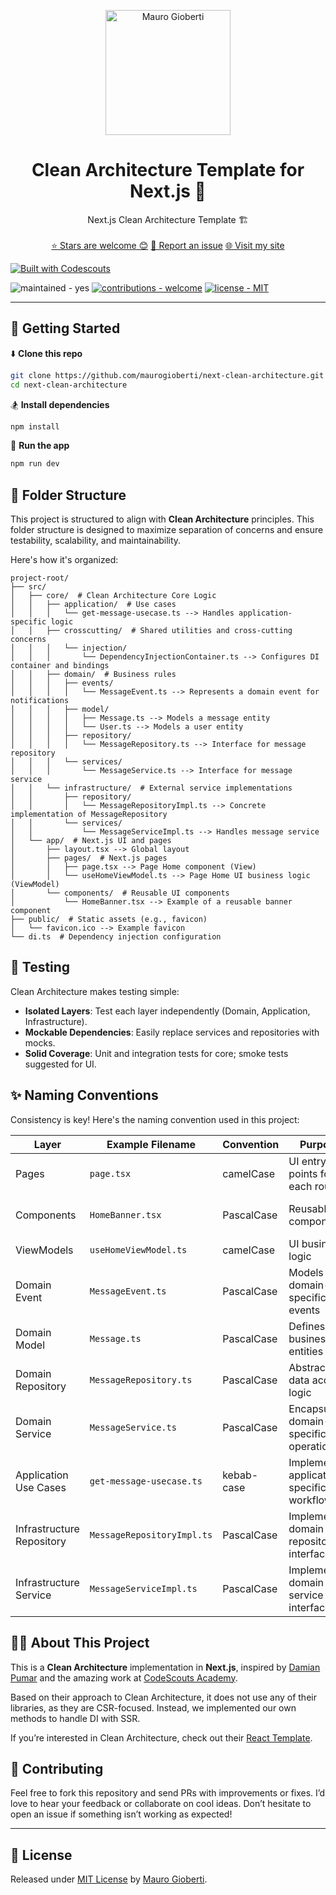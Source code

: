 
<p align="center">
  <a href="https://maurogioberti.com" target="_blank">
    <img alt="Mauro Gioberti" src="https://maurogioberti.com/maurogioberti.png" width="200" />
  </a>
</p>

<h1 align="center">
  Clean Architecture Template for Next.js 🚀
</h1>
<p align="center">
  Next.js Clean Architecture Template 🏗️
  <br />
  <br />
  <a href="https://github.com/maurogioberti/next-clean-architecture/stargazers">⭐ Stars are welcome 😊</a>
  <a href="https://github.com/maurogioberti/next-clean-architecture/issues">🐛 Report an issue</a>
  <a href="https://maurogioberti.com">🌐 Visit my site</a>
</p>

<p>
  <a href="https://www.codescouts.academy/" title="CodeScouts Academy" target="_blank">
    <img src="https://img.shields.io/badge/built_with-Codescouts-blue?style=for-the-badge" alt="Built with Codescouts" />
  </a>
</p>

<span>
  <img src="https://img.shields.io/badge/maintained-yes-green" alt="maintained - yes">
  <a href="https://github.com/maurogioberti/next-clean-architecture/contribute"><img src="https://img.shields.io/badge/contributions-welcome-brightgreen" alt="contributions - welcome"></a>
  <a href="https://github.com/maurogioberti/next-clean-architecture/blob/master/LICENSE"><img src="https://img.shields.io/badge/license-MIT-blue" alt="license - MIT"></a>
</span>

---

## 🚀 Getting Started

⬇️ **Clone this repo**
```bash
git clone https://github.com/maurogioberti/next-clean-architecture.git
cd next-clean-architecture
```

🏂 **Install dependencies**
```bash
npm install
```

🏁 **Run the app**
```bash
npm run dev
```

## 📂 Folder Structure

This project is structured to align with **Clean Architecture** principles. This folder structure is designed to maximize separation of concerns and ensure testability, scalability, and maintainability.

Here's how it's organized:

```
project-root/
├── src/
│   ├── core/  # Clean Architecture Core Logic
│   │   ├── application/  # Use cases
│   │   │   └── get-message-usecase.ts --> Handles application-specific logic
│   │   ├── crosscutting/  # Shared utilities and cross-cutting concerns
│   │   │   └── injection/
│   │   │       └── DependencyInjectionContainer.ts --> Configures DI container and bindings
│   │   ├── domain/  # Business rules
│   │   │   ├── events/
│   │   │   │   └── MessageEvent.ts --> Represents a domain event for notifications
│   │   │   ├── model/
│   │   │   │   ├── Message.ts --> Models a message entity
│   │   │   │   └── User.ts --> Models a user entity
│   │   │   ├── repository/
│   │   │   │   └── MessageRepository.ts --> Interface for message repository
│   │   │   └── services/
│   │   │       └── MessageService.ts --> Interface for message service
│   │   └── infrastructure/  # External service implementations
│   │       ├── repository/
│   │       │   └── MessageRepositoryImpl.ts --> Concrete implementation of MessageRepository
│   │       └── services/
│   │           └── MessageServiceImpl.ts --> Handles message service
│   └── app/  # Next.js UI and pages
│       ├── layout.tsx --> Global layout
│       ├── pages/  # Next.js pages
│       │   ├── page.tsx --> Page Home component (View)
│       │   └── useHomeViewModel.ts --> Page Home UI business logic (ViewModel)
│       └── components/  # Reusable UI components
│           └── HomeBanner.tsx --> Example of a reusable banner component
├── public/  # Static assets (e.g., favicon)
│   └── favicon.ico --> Example favicon
└── di.ts  # Dependency injection configuration
```


## 🧪 Testing

Clean Architecture makes testing simple:

- **Isolated Layers**: Test each layer independently (Domain, Application, Infrastructure).
- **Mockable Dependencies**: Easily replace services and repositories with mocks.
- **Solid Coverage**: Unit and integration tests for core; smoke tests suggested for UI.

## ✨ Naming Conventions

Consistency is key! Here's the naming convention used in this project:


| Layer                      | Example Filename             | Convention         | Purpose                                      | Notes                          |
|----------------------------|------------------------------|--------------------|----------------------------------------------|--------------------------------|
| Pages                      | `page.tsx`                   | camelCase          | UI entry points for each route               | Represents Next.js pages       |
| Components                 | `HomeBanner.tsx`             | PascalCase         | Reusable UI components                       | Stateless, reusable pieces     |
| ViewModels                 | `useHomeViewModel.ts`        | camelCase          | UI business logic                            | Encapsulates state             |
| Domain Event               | `MessageEvent.ts`            | PascalCase         | Models domain-specific events                | Example: Notification triggers |
| Domain Model               | `Message.ts`                 | PascalCase         | Defines business entities                    | Core entities for the domain   |
| Domain Repository          | `MessageRepository.ts`       | PascalCase         | Abstracts data access logic                  | Interface for persistence      |
| Domain Service             | `MessageService.ts`          | PascalCase         | Encapsulates domain-specific operations      | Logic specific to the domain   |
| Application Use Cases      | `get-message-usecase.ts`     | kebab-case         | Implements application-specific workflows    | Directly consumes repositories |
| Infrastructure Repository  | `MessageRepositoryImpl.ts`   | PascalCase         | Implements domain repository interfaces      | Connects to external services  |
| Infrastructure Service     | `MessageServiceImpl.ts`      | PascalCase         | Implements domain service interfaces         | Example: Notifications backend |


## 🧑‍💻 About This Project

This is a **Clean Architecture** implementation in **Next.js**, inspired by [Damian Pumar](https://damianpumar.com) and the amazing work at [CodeScouts Academy](https://www.codescouts.academy/). 

Based on their approach to Clean Architecture, it does not use any of their libraries, as they are CSR-focused. Instead, we implemented our own methods to handle DI with SSR.

If you’re interested in Clean Architecture, check out their [React Template](https://github.com/codescouts-academy/react-clean-architecture).

## 🤔 Contributing

Feel free to fork this repository and send PRs with improvements or fixes. I’d love to hear your feedback or collaborate on cool ideas. Don’t hesitate to open an issue if something isn’t working as expected!

---

## 📜 License

Released under [MIT License](https://github.com/maurogioberti/next-clean-architecture/blob/master/LICENSE) by [Mauro Gioberti](https://maurogioberti.com).